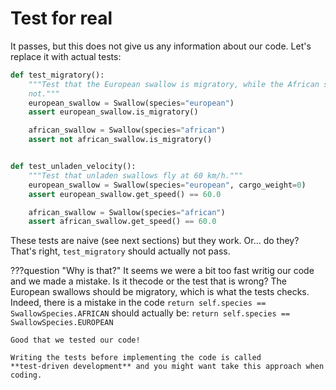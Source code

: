 # Test for real

It passes, but this does not give us any information about our code. Let's
replace it with actual tests:

```python
def test_migratory():
    """Test that the European swallow is migratory, while the African swallow is
    not."""
    european_swallow = Swallow(species="european")
    assert european_swallow.is_migratory()

    african_swallow = Swallow(species="african")
    assert not african_swallow.is_migratory()


def test_unladen_velocity():
    """Test that unladen swallows fly at 60 km/h."""
    european_swallow = Swallow(species="european", cargo_weight=0)
    assert european_swallow.get_speed() == 60.0

    african_swallow = Swallow(species="african")
    assert african_swallow.get_speed() == 60.0
```

These tests are naive (see next sections) but they work. Or... do they? That's
right, `test_migratory` should actually not pass.

???question "Why is that?"
    It seems we were a bit too fast writig our code and we made a mistake. Is
    it thecode or the test that is wrong? The European swallows should be
    migratory, which is what the tests checks. Indeed, there is a mistake in
    the code `return self.species == SwallowSpecies.AFRICAN` should actually be:
    `return self.species == SwallowSpecies.EUROPEAN`

    Good that we tested our code!

    Writing the tests before implementing the code is called
    **test-driven development** and you might want take this approach when
    coding.
